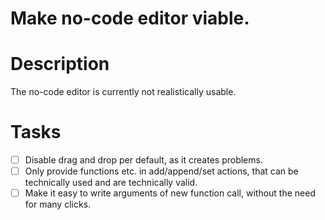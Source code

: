 # Make no-code editor viable.
# Description
The no-code editor is currently not realistically usable.
# Tasks
* [ ] Disable drag and drop per default, as it creates problems.
* [ ] Only provide functions etc. in add/append/set actions, that can be technically used and are technically valid.
* [ ] Make it easy to write arguments of new function call, without the need for many clicks.